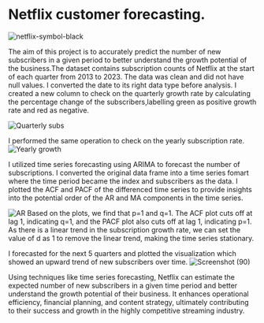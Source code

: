 # Netflix customer forecasting.
![netflix-symbol-black](https://github.com/Kamuthuj/Netflix-customer-forecasting/assets/121629618/0016c78e-5650-4fdf-88f4-6bcc716574b3)

The aim of this project is to accurately predict the number of new subscribers in a given period to better understand the growth potential of the business.The dataset contains subscription counts of Netflix at the start of each quarter from 2013 to 2023. The data was clean and did not have null values. I converted the date to its right data type before analysis. I created a new column to check on the quarterly growth rate by calculating the percentage change of the subscribers,labelling green as positive growth rate and red as negative.

![Quarterly subs](https://github.com/Kamuthuj/Netflix-customer-forecasting/assets/121629618/9a1970bd-e6ea-4b9a-a823-e12943ca5327)

I performed the same operation to check on the yearly subscription rate.
![Yearly growth](https://github.com/Kamuthuj/Netflix-customer-forecasting/assets/121629618/6750e9e7-3429-4b64-8d14-d4c869a1d5f2)

I utilized time series forecasting using ARIMA to forecast the number of subscriptions. I converted the original data frame into a time series fomart where the time period became the index and subscribers as the data. I plotted the ACF and PACF of the differenced time series to provide insights into the potential order of the AR and MA components in the time series.

![AR](https://github.com/Kamuthuj/Netflix-customer-forecasting/assets/121629618/bacdf252-a3b5-49dd-9120-92fe9c0e3cfa)
Based on the plots, we find that p=1 and q=1. The ACF plot cuts off at lag 1, indicating q=1, and the PACF plot also cuts off at lag 1, indicating p=1. As there is a linear trend in the subscription growth rate, we can set the value of d as 1 to remove the linear trend, making the time series stationary.

I forecasted for the next 5 quarters and plotted the visualization which showed an upward trend of new subscribers over time.
![Screenshot (90)](https://github.com/Kamuthuj/Netflix-customer-forecasting/assets/121629618/9ab82e0a-9022-4527-888f-e3e4cc96dd6e) 

Using techniques like time series forecasting, Netflix can estimate the expected number of new subscribers in a given time period and better understand the growth potential of their business. It enhances operational efficiency, financial planning, and content strategy, ultimately contributing to their success and growth in the highly competitive streaming industry.





